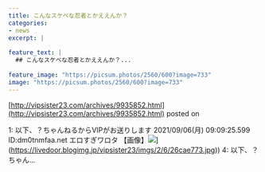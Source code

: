 ```yaml
---
title: こんなスケベな忍者とかええんか？
categories:
- news
excerpt: |
  
feature_text: |
  ## こんなスケベな忍者とかええんか？...
  
feature_image: "https://picsum.photos/2560/600?image=733"
image: "https://picsum.photos/2560/600?image=733"
---
```


[http://vipsister23.com/archives/9935852.html](http://vipsister23.com/archives/9935852.html)
posted on 

<!--more-->

1: 以下、？ちゃんねるからVIPがお送りします 2021/09/06(月) 09:09:25.599 ID:dm0tnmfaa.net エロすぎワロタ 【画像】![](https://livedoor.blogimg.jp/vipsister23/imgs/b/4/b4e5d5d1.jpg[https://livedoor.blogimg.jp/vipsister23/imgs/2/6/26cae773.jpg)](https://livedoor.blogimg.jp/vipsister23/imgs/2/6/26cae773.jpg)) 4: 以下、？ちゃん...
